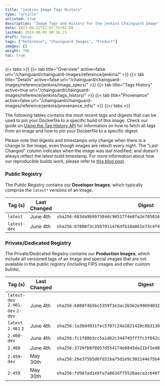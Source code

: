 ```yaml
---
title: "jenkins Image Tags History"
type: "article"
unlisted: true
description: "Image Tags and History for the jenkins Chainguard Image"
date: 2023-06-22T11:07:52+02:00
lastmod: 2024-06-05 00:36:13
draft: false
tags: ["Reference", "Chainguard Images", "Product"]
images: []
weight: 700
toc: true
---
```


{{< tabs >}}
{{< tab title="Overview" active=false url="/chainguard/chainguard-images/reference/jenkins/" >}}
{{< tab title="Details" active=false url="/chainguard/chainguard-images/reference/jenkins/image_specs/" >}}
{{< tab title="Tags History" active=true url="/chainguard/chainguard-images/reference/jenkins/tags_history/" >}}
{{< tab title="Provenance" active=false url="/chainguard/chainguard-images/reference/jenkins/provenance_info/" >}}
{{</ tabs >}}

The following tables contains the most recent tags and digests that can be used to pin your Dockerfile to a specific build of this image. Check our guide on [Using the Tag History API](/chainguard/chainguard-images/using-the-tag-history-api/) for information on how to fetch all tags from an image and how to pin your Dockerfile to a specific digest.

Please note that digests and timestamps only change when there is a change to the image, even though images are rebuilt every night. The "Last Changed" column indicates when the image was last modified, and doesn't always reflect the latest build timestamp. For more information about how our reproducible builds work, please refer to [this blog post](https://www.chainguard.dev/unchained/reproducing-chainguards-reproducible-image-builds).

### Public Registry
The Public Registry contains our **Developer Images**, which typically comprise the `latest*` versions of an image.

| Tag (s)       | Last Changed | Digest                                                                    |
|---------------|--------------|---------------------------------------------------------------------------|
|  `latest`     | June 4th     | `sha256:683da9b997384dc90517f4e8fa2e7050161997f455eba0a877925009a8acd404` |
|  `latest-dev` | June 4th     | `sha256:67860f3c35b7911476dfb16a861e73c4f484b376f54fae7cdf155bed987562d1` |


### Private/Dedicated Registry
The Private/Dedicated Registry contains our **Production Images**, which include all versioned tags of an image and special images that are not available in the public registry (including FIPS images and other custom builds).

| Tag (s)                           | Last Changed | Digest                                                                    |
|-----------------------------------|--------------|---------------------------------------------------------------------------|
|  `latest-dev` `2.461-dev` `2-dev` | June 4th     | `sha256:6888f4b56c5359f1e3ac2b562e99694032511707727945becb9ad25b229b0ca5` |
|  `latest` `2.461` `2`             | June 4th     | `sha256:1a3bd4931fec5707c24a1621420c8b3130317cdacc8bc8b00fb1134d5c259937` |
|  `2.460-dev`                      | June 4th     | `sha256:fc1f88b3cc5a1d62c344745ffffc3f042cfac76261be70ed698859fee0282d40` |
|  `2.460`                          | June 4th     | `sha256:3726fb8f8057d554174e0845da21bf1ed01915df7c3a569cb2733c9927d7b1d2` |
|  `2.459-dev`                      | May 30th     | `sha256:26e375b5d6fd31ba75d1e9c302144e75b4a3e1df7f4421b6785eae2f8d11c575` |
|  `2.459`                          | May 30th     | `sha256:fd907ad1e0fa7a863df75528aeca2c648fb234b3412265c8d0af7c06b08816e2` |

